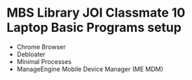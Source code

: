 MBS Library JOI Classmate 10 Laptop Basic Programs setup
==
- Chrome Browser
- Debloater
- Minimal Processes
- ManageEngine Mobile Device Manager (ME MDM)
